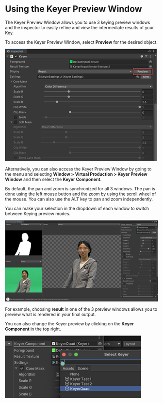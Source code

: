 # Using the Keyer Preview Window

The Keyer Preview Window allows you to use 3 keying preview windows and the inspector to easily refine and view the intermediate results of your Key. 

To access the Keyer Preview Window, select **Preview** for the desired object.

![managerbutton](images/manager-button.png) 

Alternatively, you can also access the Keyer Preview Window by going to the menu and selecting **Window >  Virtual Production > Keyer Preview Window** and then select the **Keyer Component**.

By default, the pan and zoom is synchronized for all 3 windows. The pan is done using the left mouse button and the zoom by using the scroll wheel of the mouse. You can also use the ALT key to pan and zoom independently.

You can make your selection in the dropdown of each window to switch between Keying preview modes.

![previewwindow](images/preview-window.png) 

For example, choosing **result** in one of the 3 preview windows allows you to preview what is rendered in your final output.

You can also change the Keyer preview by clicking on the **Keyer Component** in the top right.

![keyercomponent](images/keyer-component.png) 